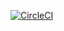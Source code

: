 [![CircleCI](https://circleci.com/gh/0x7067/MarvelDex.svg?style=svg&circle-token=0a1dd2654d158e9996ceddaaaefe95aed0568220)](https://circleci.com/gh/0x7067/MarvelDex)
